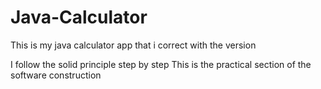 # Java-Calculator
This is my java calculator app that i correct with the version

I follow the solid principle step by step
This is the practical section of the software construction
